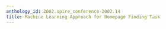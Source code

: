 ```yaml
---
anthology_id: 2002.spire_conference-2002.14
title: Machine Learning Approach for Homepage Finding Task
---
```

